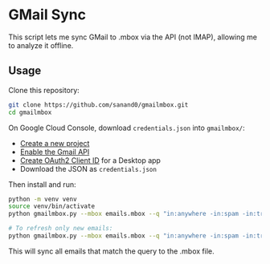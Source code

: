 # GMail Sync

This script lets me sync GMail to .mbox via the API (not IMAP), allowing me to analyze it offline.

## Usage

Clone this repository:

```bash
git clone https://github.com/sanand0/gmailmbox.git
cd gmailmbox
```

On Google Cloud Console, download `credentials.json` into `gmailmbox/`:

- [Create a new project](https://developers.google.com/workspace/guides/create-project)
- [Enable the Gmail API](https://support.google.com/googleapi/answer/6158841)
- [Create OAuth2 Client ID](https://developers.google.com/workspace/guides/create-credentials) for a Desktop app
- Download the JSON as `credentials.json`

<!--
Here is my link: https://console.cloud.google.com/apis/credentials?authuser=2&project=straive-internal-apps
-->

Then install and run:

```bash
python -m venv venv
source venv/bin/activate
python gmailmbox.py --mbox emails.mbox --q "in:anywhere -in:spam -in:trash -invite"

# To refresh only new emails:
python gmailmbox.py --mbox emails.mbox --q "in:anywhere -in:spam -in:trash -invite" --update
```

This will sync all emails that match the query to the .mbox file.

<!--

In my laptop, I run:

cd /github/sanand0/gmailmbox
source venv/Scripts/activate
python gmailmbox.py --mbox C:/Anand/Mail/straive.mbox  --update

-->

